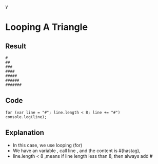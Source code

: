 y
# Looping A Triangle

## Result

```
#
##
###
####
#####
######
#######
```

## Code

```
for (var line = "#"; line.length < 8; line += "#")
console.log(line);
```

## Explanation

- In this case, we use looping (for) 
- We have an variable , call line , and the content is #(hastag),
- line.length < 8 ,means if line length less than 8, then always add #
